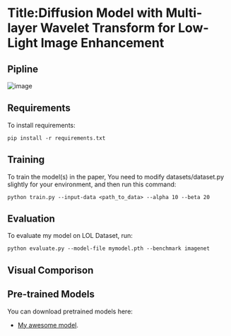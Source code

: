 # Title:Diffusion Model with Multi-layer Wavelet Transform for Low-Light Image Enhancement

## Pipline
![image](https://github.com/lalalulao/MWT-Diff/blob/origin/image/Figure1.png)

## Requirements

To install requirements:

```setup
pip install -r requirements.txt
```

## Training

To train the model(s) in the paper, You need to modify datasets/dataset.py slightly for your environment, and then run this command:

```train
python train.py --input-data <path_to_data> --alpha 10 --beta 20
```

## Evaluation

To evaluate my model on LOL Dataset, run:

```eval
python evaluate.py --model-file mymodel.pth --benchmark imagenet
```
## Visual Comporison

## Pre-trained Models

You can download pretrained models here:

- [My awesome model](https://drive.google.com/mymodel.pth). 
